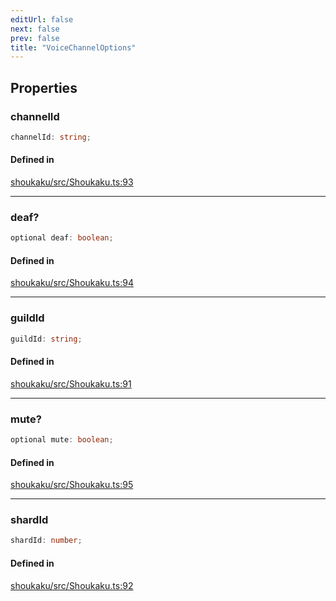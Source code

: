 ```yaml
---
editUrl: false
next: false
prev: false
title: "VoiceChannelOptions"
---
```


## Properties

<a id="channelid" name="channelid"></a>

### channelId

```ts
channelId: string;
```

#### Defined in

[shoukaku/src/Shoukaku.ts:93](https://github.com/shipgirlproject/shoukaku/blob/30762f5af6c7b4176e69ee96fa39bc204a7cff21/src/Shoukaku.ts#L93)

***

<a id="deaf" name="deaf"></a>

### deaf?

```ts
optional deaf: boolean;
```

#### Defined in

[shoukaku/src/Shoukaku.ts:94](https://github.com/shipgirlproject/shoukaku/blob/30762f5af6c7b4176e69ee96fa39bc204a7cff21/src/Shoukaku.ts#L94)

***

<a id="guildid" name="guildid"></a>

### guildId

```ts
guildId: string;
```

#### Defined in

[shoukaku/src/Shoukaku.ts:91](https://github.com/shipgirlproject/shoukaku/blob/30762f5af6c7b4176e69ee96fa39bc204a7cff21/src/Shoukaku.ts#L91)

***

<a id="mute" name="mute"></a>

### mute?

```ts
optional mute: boolean;
```

#### Defined in

[shoukaku/src/Shoukaku.ts:95](https://github.com/shipgirlproject/shoukaku/blob/30762f5af6c7b4176e69ee96fa39bc204a7cff21/src/Shoukaku.ts#L95)

***

<a id="shardid" name="shardid"></a>

### shardId

```ts
shardId: number;
```

#### Defined in

[shoukaku/src/Shoukaku.ts:92](https://github.com/shipgirlproject/shoukaku/blob/30762f5af6c7b4176e69ee96fa39bc204a7cff21/src/Shoukaku.ts#L92)
